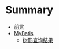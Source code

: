 # Summary

* [前言](README.md)
* [MyBatis](mybatis.md)
  * [树形查询结果](mybatis/shu-xing-cha-xun-jie-guo.md)

